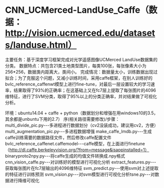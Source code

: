 # CNN_UCMerced-LandUse_Caffe（数据：http://vision.ucmerced.edu/datasets/landuse.html）
主要任务：基于深度学习框架完成对光学遥感图像UCMerced LandUse数据集的分类。 
数据特点：共包含21类土地类型图片，每类100张，每张像素大小为256*256，数据类内距离大，类间小。 
完成情况：数据量太小，训练数据出现过拟合；为了克服这个问题，又减小训练时间，采用caffe框架，在别人训练好的bvlc_reference_caffenwt模型上进行fine-tune，对最后一层设置较大的学习速率，结果取得了93%的正确率；在这基础上又在fc7层上提取了每张图片的4096维特征，进行了SVM分类，取得了95%以上的分类正确率，并对结果做了可视化分析。

环境：ubuntu14.04 + caffe + python（数据划分和增强在用windows10的3.5，其余都是unbuntu下用的2.7）
序(相关路径需要修改)/步骤：
multi_divide_pic.py---多进程进行数据划分（cv2没装成功，建议用cv2，方便）
multi_augmentation_pic.py---多进程数据增强
make_caffe_lmdb.py---生成caffe训练需要的数据路径文件，然后修改caffe配置文件
bvlc_reference_caffenet.caffemodel---caffe模型，在上面进行finetune（http://dl.caffe.berkeleyvision.org/?from=message&isappinstalled=1）
binaryproto2npy.py---将caffe生成的均值文件转换成.npy格式
cnn_vision_caffe.py---对训练好的模型进行可视化分析
extract_features.py---获取每张图片在fc7层输出的4096维特征
svm_predict.py---使用svm对上述提取的特征进行训练预测
svm_vision.py---对svm模型进行可视化分析tsne.py---对数据进行降维可视化
